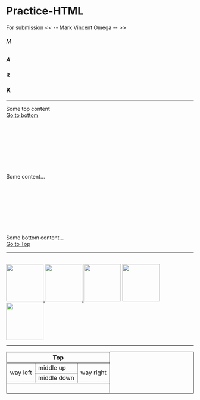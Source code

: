 <!DOCTYPE html>
# Practice-HTML
For submission << -- Mark Vincent Omega -- >>
<html>
<head>
  
  <title>Practice HTML 2.1</title>
  
</head>
<body>
  
<!-- Q1.Your name as heading per letter -->  

  <h6>M</h6>
  <h5>A</h5>
  <h4>R</h4>
  <h3>K</h3>
<hr />
<!--Q2. Up and bottom target/anchor link -->
<p>Some top content<br />
<a href="#bottom">Go to bottom</a>
</p>
<br /><br /><br /><br /><br /><br /><br />
<p>Some content...</p>
<br /><br /><br /><br /><br /><br /><br />
<p id="bottom">Some bottom content...<br />
<a href="#top">Go to Top</a>
</p>
<hr />
<!--Q2. img links to Shopee, Lazada, Shein, Amazon, eBay-->
<p>
</a>
<br />
      <a href="https://chatgpt.com/" target=_blank>
        <img src="Images/ChatGpt.jpg" width="100" height="100"> </a> 
    <a href="https://youtube.com/" target=_blank>
        <img src="Images//Youtube.jpg" width="100" height="100"> </a>
    <a href="https://web.facebook.com/?_rdc=1&_rdr" target="_blank">
        <img src="Images//Facebook.jpg" width="100" height="100" ></a>
    <a href="https://twitter.com/" target="_blank">
        <img src="Images//Twitter.jpg" width="100" height="100"></a>
    <a href="https://www.zalora.com.ph/" target="_blank">
        <img src="Images//zalora.jpg" width="100" height="100"></a>
</p>
<hr />
  
<!--Q3. Puzzle Table-->
<table border="1">
    <tr>
     <th colspan="3" align="center">Top</th>
    </tr>
    <tr>
     <td rowspan="2">way left</td>
     <td>middle up</td>
     <td rowspan="2">way right</td>
    </tr>
    <tr><html>
     <td>middle down</td>
    </tr>
    <tr>
     <td colspan="3">&nbsp;</rd>
    </tr>
    </table>
</body>
</html>
